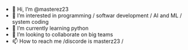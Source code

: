 - 👋 Hi, I’m @masterez23
- 👀 I’m interested in programming / softwar development / AI and ML / system coding
- 🌱 I’m currently learning python 
- 💞️ I’m looking to collaborate on big teams
- 📫 How to reach me /discorde is masterz23 /


<!---
masterez23/masterez23 is a ✨ special ✨ repository because its `README.md` (this file) appears on your GitHub profile.
You can click the Preview link to take a look at your changes.
--->
